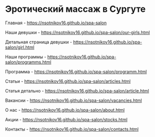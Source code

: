 # Эротический массаж в Сургуте


Главная - https://nsotnikov16.github.io/spa-salon

Наши девушки - https://nsotnikov16.github.io/spa-salon/our-girls.html

Детальная страница девушки - https://nsotnikov16.github.io/spa-salon/girl.html

Наши программы - https://nsotnikov16.github.io/spa-salon/programms.html

Программа - https://nsotnikov16.github.io/spa-salon/programm.html

Статьи - https://nsotnikov16.github.io/spa-salon/articles.html

Статья детально - https://nsotnikov16.github.io/spa-salon/article.html

Вакансии - https://nsotnikov16.github.io/spa-salon/vacancies.html

О нас - https://nsotnikov16.github.io/spa-salon/about.html

Акции - https://nsotnikov16.github.io/spa-salon/stocks.html

Контакты - https://nsotnikov16.github.io/spa-salon/contacts.html